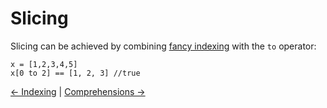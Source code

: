 # Slicing 


Slicing can be achieved by combining [fancy indexing](./0-indexing.md) with the `to` operator:

```
x = [1,2,3,4,5]
x[0 to 2] == [1, 2, 3] //true
```


<p align="justify">

[<- Indexing](./0-indexing.md) |
[Comprehensions ->](./2-comprehensions.md)

</p>
